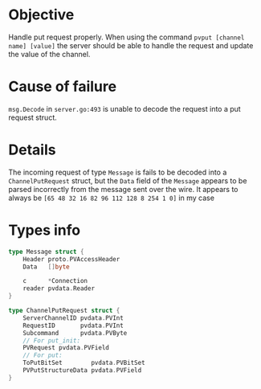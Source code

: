 # Objective

Handle put request properly. When using the command `pvput [channel name] [value]` the server should be able to handle the request and update the value of the channel.

# Cause of failure

`msg.Decode` in `server.go:493` is unable to decode the request into a put request struct.

# Details

The incoming request of type `Message` is fails to be decoded into a `ChannelPutRequest` struct, but the `Data` field of the `Message` appears to be parsed incorrectly from the message sent over the wire. It appears to always be `[65 48 32 16 82 96 112 128 8 254 1 0]` in my case




# Types info

```go
type Message struct {
    Header proto.PVAccessHeader
    Data   []byte

    c      *Connection
    reader pvdata.Reader
}

type ChannelPutRequest struct {
    ServerChannelID pvdata.PVInt
    RequestID       pvdata.PVInt
    Subcommand      pvdata.PVByte
    // For put_init:
    PVRequest pvdata.PVField
    // For put:
    ToPutBitSet        pvdata.PVBitSet
    PVPutStructureData pvdata.PVField
}
```